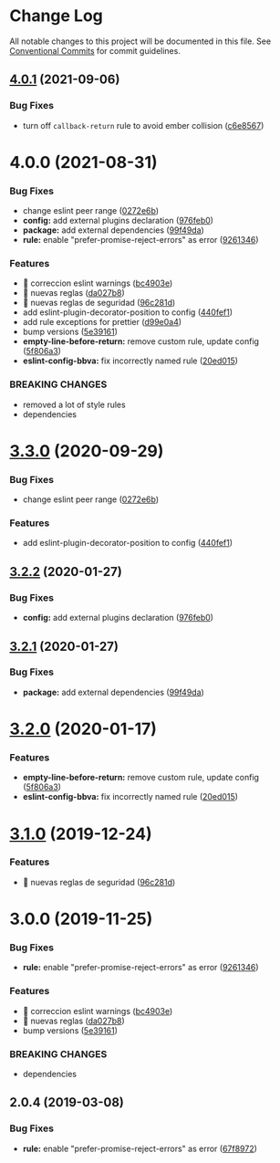 # Change Log

All notable changes to this project will be documented in this file.
See [Conventional Commits](https://conventionalcommits.org) for commit guidelines.

## [4.0.1](https://github.com/BBVAEngineering/javascript/compare/v4.0.0...v4.0.1) (2021-09-06)

### Bug Fixes

- turn off `callback-return` rule to avoid ember collision ([c6e8567](https://github.com/BBVAEngineering/javascript/commit/c6e85676faff9be59bb1e8d210a73b4bca9bc688))

# 4.0.0 (2021-08-31)

### Bug Fixes

- change eslint peer range ([0272e6b](https://github.com/BBVAEngineering/javascript/commit/0272e6b56280a1e66e233ac59084e9a9ae7fb815))
- **config:** add external plugins declaration ([976feb0](https://github.com/BBVAEngineering/javascript/commit/976feb0ed0a2e1d90925ec8f1abede70adc04fd6))
- **package:** add external dependencies ([99f49da](https://github.com/BBVAEngineering/javascript/commit/99f49da02b91bf4b2a76e498ff5d9f27ca0792d5))
- **rule:** enable "prefer-promise-reject-errors" as error ([9261346](https://github.com/BBVAEngineering/javascript/commit/92613466bd3aa43cb3d46618ac92cbe6b78b7d6b))

### Features

- 🎸 correccion eslint warnings ([bc4903e](https://github.com/BBVAEngineering/javascript/commit/bc4903efa79e29ba1fc76adab49d3691f8900a22))
- 🎸 nuevas reglas ([da027b8](https://github.com/BBVAEngineering/javascript/commit/da027b89bab72c5e37b52bc0c757125acbe0c839))
- 🎸 nuevas reglas de seguridad ([96c281d](https://github.com/BBVAEngineering/javascript/commit/96c281dce1870773c3a941221e0730dda2420345))
- add eslint-plugin-decorator-position to config ([440fef1](https://github.com/BBVAEngineering/javascript/commit/440fef1e770a41921df827d57a0e2df707e14894))
- add rule exceptions for prettier ([d99e0a4](https://github.com/BBVAEngineering/javascript/commit/d99e0a47df497902059de0000d08ef670d8697ae))
- bump versions ([5e39161](https://github.com/BBVAEngineering/javascript/commit/5e3916118bd22971df59b7ea7ec6fedc7695991b))
- **empty-line-before-return:** remove custom rule, update config ([5f806a3](https://github.com/BBVAEngineering/javascript/commit/5f806a3bfbfb7fa60c9e1466481d6ea3cb0fa469))
- **eslint-config-bbva:** fix incorrectly named rule ([20ed015](https://github.com/BBVAEngineering/javascript/commit/20ed01573d1a22c589471a1b38fb784ab64e7bc7))

### BREAKING CHANGES

- removed a lot of style rules
- dependencies

# [3.3.0](https://github.com/BBVAEngineering/javascript/compare/eslint-config-bbva@3.2.2...eslint-config-bbva@3.3.0) (2020-09-29)

### Bug Fixes

- change eslint peer range ([0272e6b](https://github.com/BBVAEngineering/javascript/commit/0272e6b56280a1e66e233ac59084e9a9ae7fb815))

### Features

- add eslint-plugin-decorator-position to config ([440fef1](https://github.com/BBVAEngineering/javascript/commit/440fef1e770a41921df827d57a0e2df707e14894))

## [3.2.2](https://github.com/BBVAEngineering/javascript/compare/eslint-config-bbva@3.2.1...eslint-config-bbva@3.2.2) (2020-01-27)

### Bug Fixes

- **config:** add external plugins declaration ([976feb0](https://github.com/BBVAEngineering/javascript/commit/976feb0ed0a2e1d90925ec8f1abede70adc04fd6))

## [3.2.1](https://github.com/BBVAEngineering/javascript/compare/eslint-config-bbva@3.2.0...eslint-config-bbva@3.2.1) (2020-01-27)

### Bug Fixes

- **package:** add external dependencies ([99f49da](https://github.com/BBVAEngineering/javascript/commit/99f49da02b91bf4b2a76e498ff5d9f27ca0792d5))

# [3.2.0](https://github.com/BBVAEngineering/javascript/compare/eslint-config-bbva@3.1.0...eslint-config-bbva@3.2.0) (2020-01-17)

### Features

- **empty-line-before-return:** remove custom rule, update config ([5f806a3](https://github.com/BBVAEngineering/javascript/commit/5f806a3bfbfb7fa60c9e1466481d6ea3cb0fa469))
- **eslint-config-bbva:** fix incorrectly named rule ([20ed015](https://github.com/BBVAEngineering/javascript/commit/20ed01573d1a22c589471a1b38fb784ab64e7bc7))

# [3.1.0](https://github.com/BBVAEngineering/javascript/compare/eslint-config-bbva@3.0.0...eslint-config-bbva@3.1.0) (2019-12-24)

### Features

- 🎸 nuevas reglas de seguridad ([96c281d](https://github.com/BBVAEngineering/javascript/commit/96c281dce1870773c3a941221e0730dda2420345))

# 3.0.0 (2019-11-25)

### Bug Fixes

- **rule:** enable "prefer-promise-reject-errors" as error ([9261346](https://github.com/BBVAEngineering/javascript/commit/92613466bd3aa43cb3d46618ac92cbe6b78b7d6b))

### Features

- 🎸 correccion eslint warnings ([bc4903e](https://github.com/BBVAEngineering/javascript/commit/bc4903efa79e29ba1fc76adab49d3691f8900a22))
- 🎸 nuevas reglas ([da027b8](https://github.com/BBVAEngineering/javascript/commit/da027b89bab72c5e37b52bc0c757125acbe0c839))
- bump versions ([5e39161](https://github.com/BBVAEngineering/javascript/commit/5e3916118bd22971df59b7ea7ec6fedc7695991b))

### BREAKING CHANGES

- dependencies

## 2.0.4 (2019-03-08)

### Bug Fixes

- **rule:** enable "prefer-promise-reject-errors" as error ([67f8972](https://github.com/BBVAEngineering/javascript/commit/67f8972))
